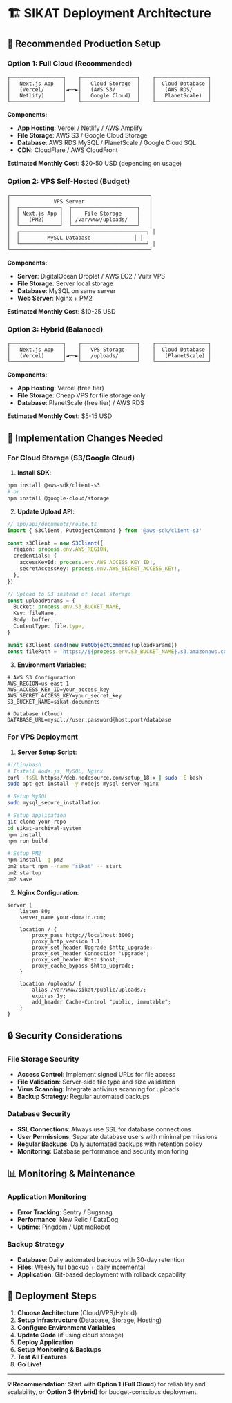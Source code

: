 # 🏗️ SIKAT Deployment Architecture

## 🌟 **Recommended Production Setup**

### **Option 1: Full Cloud (Recommended)**
```
┌─────────────────┐    ┌──────────────────┐    ┌─────────────────┐
│   Next.js App   │    │   Cloud Storage  │    │  Cloud Database │
│   (Vercel/      │◄──►│   (AWS S3/       │    │   (AWS RDS/     │
│   Netlify)      │    │   Google Cloud)  │    │   PlanetScale)  │
└─────────────────┘    └──────────────────┘    └─────────────────┘
```

**Components:**
- **App Hosting**: Vercel / Netlify / AWS Amplify
- **File Storage**: AWS S3 / Google Cloud Storage
- **Database**: AWS RDS MySQL / PlanetScale / Google Cloud SQL
- **CDN**: CloudFlare / AWS CloudFront

**Estimated Monthly Cost**: $20-50 USD (depending on usage)

### **Option 2: VPS Self-Hosted (Budget)**
```
┌─────────────────────────────────────────────┐
│              VPS Server                     │
│  ┌─────────────┐  ┌─────────────────────┐   │
│  │ Next.js App │  │    File Storage     │   │
│  │   (PM2)     │  │ /var/www/uploads/   │   │
│  └─────────────┘  └─────────────────────┘   │
│  ┌─────────────────────────────────────────┐ │
│  │         MySQL Database              │ │
│  └─────────────────────────────────────────┘ │
└─────────────────────────────────────────────┘
```

**Components:**
- **Server**: DigitalOcean Droplet / AWS EC2 / Vultr VPS
- **File Storage**: Server local storage
- **Database**: MySQL on same server
- **Web Server**: Nginx + PM2

**Estimated Monthly Cost**: $10-25 USD

### **Option 3: Hybrid (Balanced)**
```
┌─────────────────┐    ┌──────────────────┐    ┌─────────────────┐
│   Next.js App   │    │   VPS Storage    │    │  Cloud Database │
│   (Vercel)      │◄──►│   /uploads/      │    │   (PlanetScale) │
└─────────────────┘    └──────────────────┘    └─────────────────┘
```

**Components:**
- **App Hosting**: Vercel (free tier)
- **File Storage**: Cheap VPS for file storage only
- **Database**: PlanetScale (free tier) / AWS RDS

**Estimated Monthly Cost**: $5-15 USD

## 🔧 **Implementation Changes Needed**

### **For Cloud Storage (S3/Google Cloud)**

1. **Install SDK**:
```bash
npm install @aws-sdk/client-s3
# or
npm install @google-cloud/storage
```

2. **Update Upload API**:
```typescript
// app/api/documents/route.ts
import { S3Client, PutObjectCommand } from '@aws-sdk/client-s3'

const s3Client = new S3Client({
  region: process.env.AWS_REGION,
  credentials: {
    accessKeyId: process.env.AWS_ACCESS_KEY_ID!,
    secretAccessKey: process.env.AWS_SECRET_ACCESS_KEY!,
  },
})

// Upload to S3 instead of local storage
const uploadParams = {
  Bucket: process.env.S3_BUCKET_NAME,
  Key: fileName,
  Body: buffer,
  ContentType: file.type,
}

await s3Client.send(new PutObjectCommand(uploadParams))
const filePath = `https://${process.env.S3_BUCKET_NAME}.s3.amazonaws.com/${fileName}`
```

3. **Environment Variables**:
```env
# AWS S3 Configuration
AWS_REGION=us-east-1
AWS_ACCESS_KEY_ID=your_access_key
AWS_SECRET_ACCESS_KEY=your_secret_key
S3_BUCKET_NAME=sikat-documents

# Database (Cloud)
DATABASE_URL=mysql://user:password@host:port/database
```

### **For VPS Deployment**

1. **Server Setup Script**:
```bash
#!/bin/bash
# Install Node.js, MySQL, Nginx
curl -fsSL https://deb.nodesource.com/setup_18.x | sudo -E bash -
sudo apt-get install -y nodejs mysql-server nginx

# Setup MySQL
sudo mysql_secure_installation

# Setup application
git clone your-repo
cd sikat-archival-system
npm install
npm run build

# Setup PM2
npm install -g pm2
pm2 start npm --name "sikat" -- start
pm2 startup
pm2 save
```

2. **Nginx Configuration**:
```nginx
server {
    listen 80;
    server_name your-domain.com;

    location / {
        proxy_pass http://localhost:3000;
        proxy_http_version 1.1;
        proxy_set_header Upgrade $http_upgrade;
        proxy_set_header Connection 'upgrade';
        proxy_set_header Host $host;
        proxy_cache_bypass $http_upgrade;
    }

    location /uploads/ {
        alias /var/www/sikat/public/uploads/;
        expires 1y;
        add_header Cache-Control "public, immutable";
    }
}
```

## 🔒 **Security Considerations**

### **File Storage Security**
- **Access Control**: Implement signed URLs for file access
- **File Validation**: Server-side file type and size validation
- **Virus Scanning**: Integrate antivirus scanning for uploads
- **Backup Strategy**: Regular automated backups

### **Database Security**
- **SSL Connections**: Always use SSL for database connections
- **User Permissions**: Separate database users with minimal permissions
- **Regular Backups**: Daily automated backups with retention policy
- **Monitoring**: Database performance and security monitoring

## 📊 **Monitoring & Maintenance**

### **Application Monitoring**
- **Error Tracking**: Sentry / Bugsnag
- **Performance**: New Relic / DataDog
- **Uptime**: Pingdom / UptimeRobot

### **Backup Strategy**
- **Database**: Daily automated backups with 30-day retention
- **Files**: Weekly full backup + daily incremental
- **Application**: Git-based deployment with rollback capability

## 🚀 **Deployment Steps**

1. **Choose Architecture** (Cloud/VPS/Hybrid)
2. **Setup Infrastructure** (Database, Storage, Hosting)
3. **Configure Environment Variables**
4. **Update Code** (if using cloud storage)
5. **Deploy Application**
6. **Setup Monitoring & Backups**
7. **Test All Features**
8. **Go Live!**

---

**💡 Recommendation**: Start with **Option 1 (Full Cloud)** for reliability and scalability, or **Option 3 (Hybrid)** for budget-conscious deployment.
